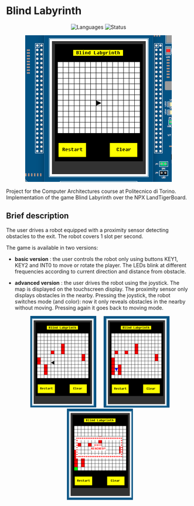 
# Blind Labyrinth 
<p align="center">
 <img alt="Languages" src="https://img.shields.io/badge/Languages-C | Assembly-orange"/>
 <img alt="Status" src="https://img.shields.io/badge/development-completed-green"/>
</p>

<p align="center">
  <img src="screenshots/animation.gif" alt="animated" />
</p>

Project for the Computer Architectures course at Politecnico di Torino.
Implementation of the game Blind Labyrinth over the NPX LandTigerBoard.

## Brief description

The user drives a robot equipped with a proximity sensor detecting obstacles to the exit.  The robot covers 1 slot per second.

The game is available in two versions:

- **basic version** : the user controls the robot only using buttons KEY1, KEY2 and INT0 to move or rotate the player. The LEDs blink at different frequencies according to current direction and distance from obstacle.

- **advanced version** : the user drives the robot using the joystick. The map is displayed on the touchscreen display. The proximity sensor only displays obstacles in the nearby. Pressing the joystick, the robot switches mode (and color): now it only reveals obstacles in the nearby without moving. Pressing again it goes back to moving mode.

  <div align="center">
      <img width="180px" height="250px" src="screenshots/fig1.png" </img> &nbsp &nbsp
      <img width="180px" height="250px" src="screenshots/fig2.png" </img> &nbsp &nbsp
      <img width="180px" height="250px" src="screenshots/fig3.png" </img> &nbsp &nbsp
  </div>
